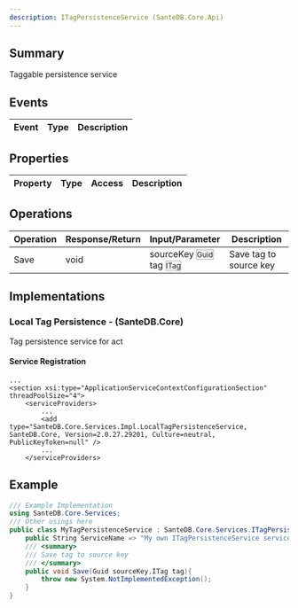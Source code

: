 ```yaml
---
description: ITagPersistenceService (SanteDB.Core.Api)
---
```


## Summary
Taggable persistence service

## Events

|Event|Type|Description|
|-|-|-|

## Properties

|Property|Type|Access|Description|
|-|-|-|-|

## Operations

|Operation|Response/Return|Input/Parameter|Description|
|-|-|-|-|
|Save|void|sourceKey <small style='border:solid 1px #aaa'>Guid</small><br/>tag <small style='border:solid 1px #aaa'>ITag</small>|Save tag to source key|

## Implementations


### Local Tag Persistence - (SanteDB.Core)
Tag persistence service for act

#### Service Registration
```markup
...
<section xsi:type="ApplicationServiceContextConfigurationSection" threadPoolSize="4">
	<serviceProviders>
		...
		<add type="SanteDB.Core.Services.Impl.LocalTagPersistenceService, SanteDB.Core, Version=2.0.27.29201, Culture=neutral, PublicKeyToken=null" />
		...
	</serviceProviders>
```
## Example
```csharp
/// Example Implementation
using SanteDB.Core.Services;
/// Other usings here
public class MyTagPersistenceService : SanteDB.Core.Services.ITagPersistenceService { 
	public String ServiceName => "My own ITagPersistenceService service";
	/// <summary>
	/// Save tag to source key
	/// </summary>
	public void Save(Guid sourceKey,ITag tag){
		throw new System.NotImplementedException();
	}
}
```
